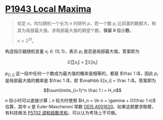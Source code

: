 # [P1943 Local Maxima](https://www.luogu.com.cn/problem/P1943)

> 给定 $n$。均匀随机一个长为 $n$ 的排列 $p$，若一个数 $p_i$ 比前面的数都大，称其为局部最大值。求局部最大值的期望个数，**保留 $8$ 位小数**。
>
> $n < 2^{31}$。

构造指示器随机变量 $x_i \in \{0,1\}$，表示 $p_i$ 是否是局部最大值。答案即为

$$\mathbb E[\sum x_i] = \sum \mathbb E[x_i]$$

$p_{[1,i]}$ 这一段中任何一个数成为最大值的概率是相等的，都是 $\frac 1 i$，因此 $p_i$ 是局部最大值的概率是 $\frac 1 i$，即 $\mathbb E[x_i] = \frac 1 i$。答案即为

$$\sum\limits_{i=1}^n \frac 1 i = H_n$$

$n$ 较小时可以直接计算；$n$ 较大时使用 $H_n = \ln n + \gamma + O(\frac 1 n)$ 估算，其中 $\gamma$ 是 Euler-Mascheroni 常数 [OEIS A001620](https://oeis.org/A001620)。如果这题要求取模，有科技做法 [P5702 调和级数求和](https://www.luogu.com.cn/problem/P5702)，可以认为考场上不可做。